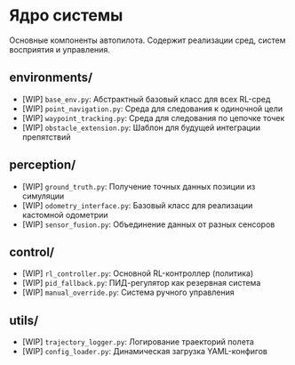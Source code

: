 # Ядро системы
Основные компоненты автопилота. Содержит реализации сред, систем восприятия и управления.

## environments/
- [WIP] `base_env.py`: Абстрактный базовый класс для всех RL-сред
- [WIP] `point_navigation.py`: Среда для следования к одиночной цели
- [WIP] `waypoint_tracking.py`: Среда для следования по цепочке точек
- [WIP] `obstacle_extension.py`: Шаблон для будущей интеграции препятствий

## perception/
- [WIP] `ground_truth.py`: Получение точных данных позиции из симуляции
- [WIP] `odometry_interface.py`: Базовый класс для реализации кастомной одометрии
- [WIP] `sensor_fusion.py`: Объединение данных от разных сенсоров

## control/
- [WIP] `rl_controller.py`: Основной RL-контроллер (политика)
- [WIP] `pid_fallback.py`: ПИД-регулятор как резервная система
- [WIP] `manual_override.py`: Система ручного управления

## utils/
- [WIP] `trajectory_logger.py`: Логирование траекторий полета
- [WIP] `config_loader.py`: Динамическая загрузка YAML-конфигов